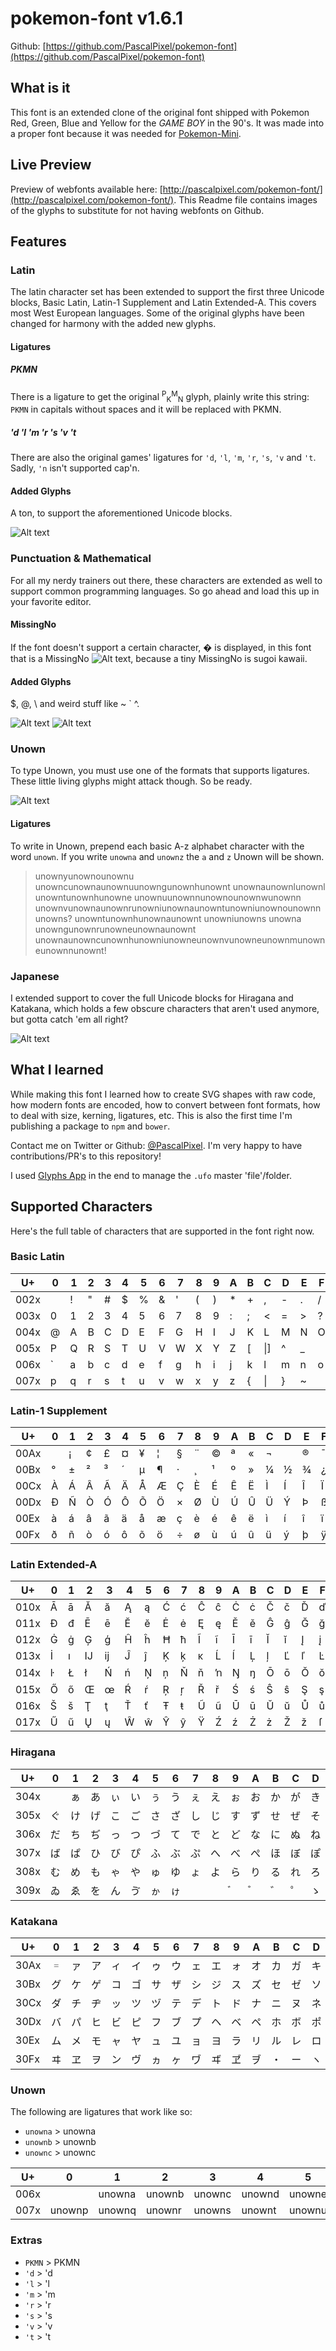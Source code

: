 # pokemon-font v1.6.1
Github: [https://github.com/PascalPixel/pokemon-font](https://github.com/PascalPixel/pokemon-font)

## What is it
This font is an extended clone of the original font shipped with Pokemon Red, Green, Blue and Yellow for the _GAME BOY_ in the 90's. It was made into a proper font because it was needed for [Pokemon-Mini](https://github.com/Superpencil/Pokemon-Mini).

## Live Preview
Preview of webfonts available here:  [http://pascalpixel.com/pokemon-font/](http://pascalpixel.com/pokemon-font/).
This Readme file contains images of the glyphs to substitute for not having webfonts on Github.

## Features
### Latin
The latin character set has been extended to support the first three Unicode blocks, Basic Latin, Latin-1 Supplement and Latin Extended-A. This covers most West European languages. Some of the original glyphs have been changed for harmony with the added new glyphs.

#### Ligatures
##### PKMN
There is a ligature to get the original <sup>P</sup><sub>K</sub><sup>M</sup><sub>N</sub> glyph, plainly write this string: `PKMN` in capitals without spaces and it will be replaced with PKMN.

##### 'd 'l 'm 'r 's 'v 't
There are also the original games' ligatures for `'d`, `'l`, `'m`, `'r`, `'s`, `'v` and `'t`. Sadly, `'n` isn't supported cap'n.

#### Added Glyphs
A ton, to support the aforementioned Unicode blocks.

![Alt text](/img/Latin.png?raw=true "pokemon-font Latin Glyphs")

### Punctuation & Mathematical
For all my nerdy trainers out there, these characters are extended as well to support common programming languages. So go ahead and load this up in your favorite editor.

#### MissingNo
If the font doesn't support a certain character, � is displayed, in this font that is a MissingNo ![Alt text](/img/MissingNo.png?raw=true "pokemon-font Font MissingNo Glyph"), because a tiny MissingNo is sugoi kawaii.

#### Added Glyphs
$, @, \\ and weird stuff like ~ \` ^.

![Alt text](/img/Punctuation.png?raw=true "pokemon-font Font Punctuation Glyphs") ![Alt text](/img/Mathematical.png?raw=true "pokemon-font Font Mathematical Glyphs")

### Unown
To type Unown, you must use one of the formats that supports ligatures. These little living glyphs might attack though. So be ready.

![Alt text](/img/Unown.png?raw=true "pokemon-font Font Unown Glyphs")

#### Ligatures
To write in Unown, prepend each basic A-z alphabet character with the word `unown`.
If you write `unowna` and `unownz` the `a` and `z` Unown will be shown.
> unownyunownounownu unowncunownaunownuunowngunownhunownt unownaunownlunownl unowntunownhunowne unownuunownnunownounownwunownn unownvunownaunownrunowniunownaunowntunowniunownounownnunowns?
> unowntunownhunownaunownt unowniunowns unowna unowngunownrunowneunownaunownt unownaunowncunownhunowniunowneunownvunowneunownmunowneunownnunownt!

### Japanese
I extended support to cover the full Unicode blocks for Hiragana and Katakana, which holds a few obscure characters that aren't used anymore, but gotta catch 'em all right?

![Alt text](/img/Japanese.png?raw=true "pokemon-font Font Japanese Glyphs")

## What I learned
While making this font I learned how to create SVG shapes with raw code, how modern fonts are encoded, how to convert between font formats, how to deal with size, kerning, ligatures, etc. This is also the first time I'm publishing a package to `npm` and `bower`.

Contact me on Twitter or Github: [@PascalPixel](http://twitter.com/pascalpixel). I'm very happy to have contributions/PR's to this repository!

I used [Glyphs App](https://glyphsapp.com) in the end to manage the `.ufo` master 'file'/folder.

## Supported Characters
Here's the full table of characters that are supported in the font right now.

### Basic Latin
U+|0|1|2|3|4|5|6|7|8|9|A|B|C|D|E|F
---|---|---|---|---|---|---|---|---|---|---|---|---|---|---|---|---
002x| |!|"|#|$|%|&|'|(|)|*|+|,|-|.|/
003x|0|1|2|3|4|5|6|7|8|9|:|;|<|=|>|?
004x|@|A|B|C|D|E|F|G|H|I|J|K|L|M|N|O
005x|P|Q|R|S|T|U|V|W|X|Y|Z|[|\|]|^|_
006x|`|a|b|c|d|e|f|g|h|i|j|k|l|m|n|o
007x|p|q|r|s|t|u|v|w|x|y|z|{|&#124;|}|~|

### Latin-1 Supplement
U+|0|1|2|3|4|5|6|7|8|9|A|B|C|D|E|F
---|---|---|---|---|---|---|---|---|---|---|---|---|---|---|---|---
00Ax| |¡|¢|£|¤|¥|¦|§|¨|©|ª|«|¬| |®|¯
00Bx|°|±|²|³|´|µ|¶|·|¸|¹|º|»|¼|½|¾|¿
00Cx|À|Á|Â|Ã|Ä|Å|Æ|Ç|È|É|Ê|Ë|Ì|Í|Î|Ï
00Dx|Ð|Ñ|Ò|Ó|Ô|Õ|Ö|×|Ø|Ù|Ú|Û|Ü|Ý|Þ|ß
00Ex|à|á|â|ã|ä|å|æ|ç|è|é|ê|ë|ì|í|î|ï
00Fx|ð|ñ|ò|ó|ô|õ|ö|÷|ø|ù|ú|û|ü|ý|þ|ÿ

### Latin Extended-A
U+|0|1|2|3|4|5|6|7|8|9|A|B|C|D|E|F
---|---|---|---|---|---|---|---|---|---|---|---|---|---|---|---|---
010x|Ā|ā|Ă|ă|Ą|ą|Ć|ć|Ĉ|ĉ|Ċ|ċ|Č|č|Ď|ď
011x|Đ|đ|Ē|ē|Ĕ|ĕ|Ė|ė|Ę|ę|Ě|ě|Ĝ|ĝ|Ğ|ğ
012x|Ġ|ġ|Ģ|ģ|Ĥ|ĥ|Ħ|ħ|Ĩ|ĩ|Ī|ī|Ĭ|ĭ|Į|į
013x|İ|ı|Ĳ|ĳ|Ĵ|ĵ|Ķ|ķ|ĸ|Ĺ|ĺ|Ļ|ļ|Ľ|ľ|Ŀ
014x|ŀ|Ł|ł|Ń|ń|Ņ|ņ|Ň|ň|ŉ|Ŋ|ŋ|Ō|ō|Ŏ|ŏ
015x|Ő|ő|Œ|œ|Ŕ|ŕ|Ŗ|ŗ|Ř|ř|Ś|ś|Ŝ|ŝ|Ş|ş
016x|Š|š|Ţ|ţ|Ť|ť|Ŧ|ŧ|Ũ|ũ|Ū|ū|Ŭ|ŭ|Ů|ů
017x|Ű|ű|Ų|ų|Ŵ|ŵ|Ŷ|ŷ|Ÿ|Ź|ź|Ż|ż|Ž|ž|ſ

### Hiragana
U+|0|1|2|3|4|5|6|7|8|9|A|B|C|D|E|F
---|---|---|---|---|---|---|---|---|---|---|---|---|---|---|---|---
304x|　|ぁ|あ|ぃ|い|ぅ|う|ぇ|え|ぉ|お|か|が|き|ぎ|く
305x|ぐ|け|げ|こ|ご|さ|ざ|し|じ|す|ず|せ|ぜ|そ|ぞ|た
306x|だ|ち|ぢ|っ|つ|づ|て|で|と|ど|な|に|ぬ|ね|の|は
307x|ば|ぱ|ひ|び|ぴ|ふ|ぶ|ぷ|へ|べ|ぺ|ほ|ぼ|ぽ|ま|み
308x|む|め|も|ゃ|や|ゅ|ゆ|ょ|よ|ら|り|る|れ|ろ|ゎ|わ
309x|ゐ|ゑ|を|ん|ゔ|ゕ|ゖ|　|　|゙　|゚　|゛|゜|ゝ|ゞ|ゟ

### Katakana
U+|0|1|2|3|4|5|6|7|8|9|A|B|C|D|E|F
---|---|---|---|---|---|---|---|---|---|---|---|---|---|---|---|---
30Ax|゠|ァ|ア|ィ|イ|ゥ|ウ|ェ|エ|ォ|オ|カ|ガ|キ|ギ|ク
30Bx|グ|ケ|ゲ|コ|ゴ|サ|ザ|シ|ジ|ス|ズ|セ|ゼ|ソ|ゾ|タ
30Cx|ダ|チ|ヂ|ッ|ツ|ヅ|テ|デ|ト|ド|ナ|ニ|ヌ|ネ|ノ|ハ
30Dx|バ|パ|ヒ|ビ|ピ|フ|ブ|プ|ヘ|ベ|ペ|ホ|ボ|ポ|マ|ミ
30Ex|ム|メ|モ|ャ|ヤ|ュ|ユ|ョ|ヨ|ラ|リ|ル|レ|ロ|ヮ|ワ
30Fx|ヰ|ヱ|ヲ|ン|ヴ|ヵ|ヶ|ヷ|ヸ|ヹ|ヺ|・|ー|ヽ|ヾ|ヿ

### Unown
The following are ligatures that work like so:
- `unowna` > unowna
- `unownb` > unownb
- `unownc` > unownc

U+|0|1|2|3|4|5|6|7|8|9|A|B|C|D|E|F
---|---|---|---|---|---|---|---|---|---|---|---|---|---|---|---|---
006x| |unowna|unownb|unownc|unownd|unowne|unownf|unowng|unownh|unowni|unownj|unownk|unownl|unownm|unownn|unowno
007x|unownp|unownq|unownr|unowns|unownt|unownu|unownv|unownw|unownx|unowny|unownz| | | | |

### Extras
- `PKMN` > PKMN
- `'d` > 'd
- `'l` > 'l
- `'m` > 'm
- `'r` > 'r
- `'s` > 's
- `'v` > 'v
- `'t` > 't

